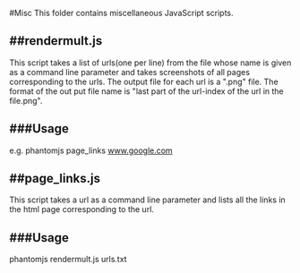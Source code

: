 #Misc
This folder contains miscellaneous JavaScript scripts.

##rendermult.js
--------------
This script takes a list of urls(one per line) from the file whose name is given as a command line parameter and takes screenshots of all pages corresponding to the urls. The output file for each url is a ".png" file. The format of the out put file name is
"last part of the url-index of the url in the file.png". 

###Usage
--------
e.g. phantomjs page_links www.google.com


##page_links.js
--------------
This script takes a url as a command line parameter and lists all the links in the html page corresponding to the url.

###Usage
--------
phantomjs rendermult.js urls.txt